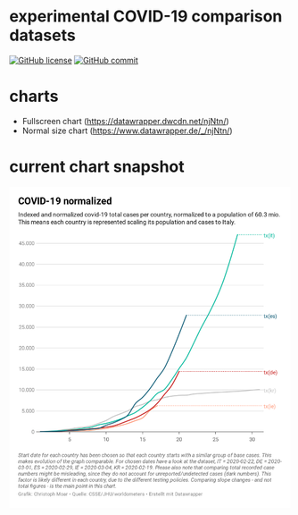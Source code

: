 # experimental COVID-19 comparison datasets
[![GitHub license](https://img.shields.io/badge/License-Creative%20Commons%20Zero%20v1.0%20Universal-blue)](https://github.com/christophmoar/covid-19/blob/master/LICENSE)
[![GitHub commit](https://img.shields.io/github/last-commit/christophmoar/covid-19)](https://github.com/christophmoar/covid-19/commits/master)

# charts
* Fullscreen chart (https://datawrapper.dwcdn.net/njNtn/)
* Normal size chart (https://www.datawrapper.de/_/njNtn/)

# current chart snapshot
![Current chart](https://github.com/christophmoar/covid-19/blob/master/image/njNtn-covid-19-normalized.png?raw=true)
